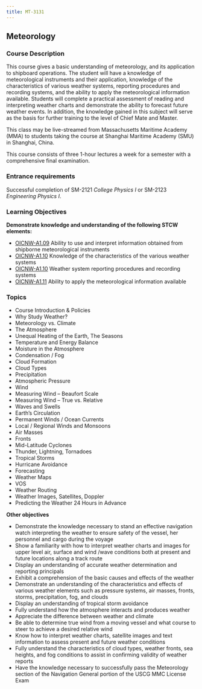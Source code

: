 ```yaml
---
title: MT-3131
---
```


## Meteorology 

### Course Description

This course gives a basic understanding of meteorology, and its application to shipboard operations. The student will have a knowledge of meteorological instruments and their application, knowledge of the characteristics of various weather systems, reporting procedures and recording systems, and the ability to apply the meteorological information available. Students will complete a practical assessment of reading and interpreting weather charts and demonstrate the ability to forecast future weather events. In addition, the knowledge gained in this subject will serve as the basis for further training to the level of Chief Mate and Master.

This class may be live-streamed from Massachusetts Maritime Academy (MMA) to students taking the course at Shanghai Maritime Academy (SMU) in Shanghai, China.

This course consists of three 1-hour lectures a week for a semester with a comprehensive final examination.

### Entrance requirements

Successful completion of  SM-2121 *College Physics I* or SM-2123 *Engineering Physics I*.

### Learning Objectives

**Demonstrate knowledge and understanding of the following STCW elements:**

* [OICNW-A1.09](21#OICNW-A1\.09) Ability to use and interpret information obtained from shipborne meteorological instruments
* [OICNW-A1.10](21#OICNW-A1\.10) Knowledge of the characteristics of the various weather systems
* [OICNW-A1.10](21#OICNW-A1\.10) Weather system reporting procedures and recording systems
* [OICNW-A1.11](21#OICNW-A1\.11) Ability to apply the meteorological information available


### Topics

* Course Introduction & Policies
* Why Study Weather?
* Meteorology vs. Climate
* The Atmosphere
* Unequal Heating of the Earth, The Seasons
* Temperature and Energy Balance
* Moisture in the Atmosphere
* Condensation / Fog
* Cloud Formation
* Cloud Types 
* Precipitation
* Atmospheric Pressure
* Wind
* Measuring Wind – Beaufort Scale
* Measuring Wind – True vs. Relative
* Waves and Swells
* Earth’s Circulation
* Permanent Winds / Ocean Currents
* Local / Regional Winds and Monsoons
* Air Masses
* Fronts
* Mid-Latitude Cyclones
* Thunder, Lightning, Tornadoes
* Tropical Storms
* Hurricane Avoidance
* Forecasting
* Weather Maps
* VOS
* Weather Routing
* Weather Images, Satellites, Doppler
* Predicting the Weather 24 Hours in Advance




**Other objectives**


* Demonstrate the knowledge necessary to stand an effective navigation watch interpreting the weather to ensure safety of the vessel, her personnel and cargo during the voyage
* Show a familiarity with how to interpret weather charts and images for upper level air, surface and wind /wave conditions both at present and future locations along a track route
* Display an understanding of accurate weather determination and reporting principals
* Exhibit a comprehension of the basic causes and effects of the weather
* Demonstrate an understanding of the characteristics and effects of various weather elements such as pressure systems, air masses, fronts, storms, precipitation, fog, and clouds
* Display an understanding of tropical storm avoidance
* Fully understand how the atmosphere interacts and produces weather
* Appreciate the difference between weather and climate
* Be able to determine true wind from a moving vessel and what course to steer to achieve a desired relative wind
* Know how to interpret weather charts, satellite images and text information to assess present and future weather conditions
* Fully understand the characteristics of cloud types, weather fronts, sea heights, and fog conditions to assist in confirming validity of weather reports
* Have the knowledge necessary to successfully pass the Meteorology section of the Navigation General portion of the USCG MMC License Exam



